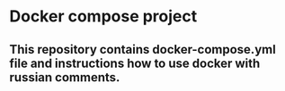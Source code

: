 # Docker compose project

## This repository contains docker-compose.yml file and instructions how to use docker with russian comments.
